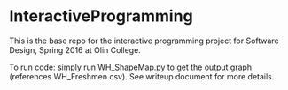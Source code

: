 # InteractiveProgramming
This is the base repo for the interactive programming project for Software Design, Spring 2016 at Olin College.


To run code: simply run WH_ShapeMap.py to get the output graph (references WH_Freshmen.csv). See writeup document for more details.
